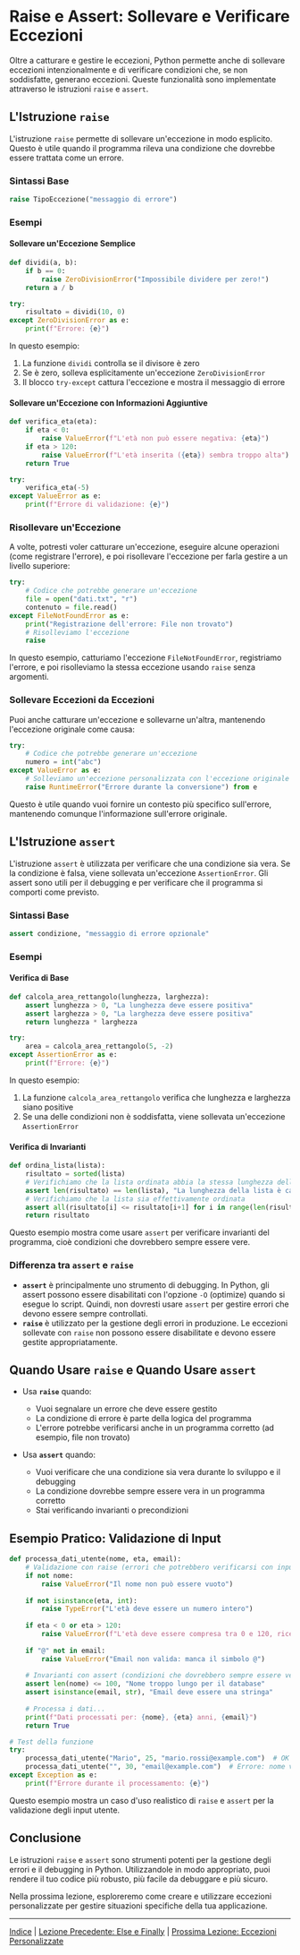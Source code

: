 # Raise e Assert: Sollevare e Verificare Eccezioni

Oltre a catturare e gestire le eccezioni, Python permette anche di sollevare eccezioni intenzionalmente e di verificare condizioni che, se non soddisfatte, generano eccezioni. Queste funzionalità sono implementate attraverso le istruzioni `raise` e `assert`.

## L'Istruzione `raise`

L'istruzione `raise` permette di sollevare un'eccezione in modo esplicito. Questo è utile quando il programma rileva una condizione che dovrebbe essere trattata come un errore.

### Sintassi Base

```python
raise TipoEccezione("messaggio di errore")
```

### Esempi

#### Sollevare un'Eccezione Semplice

```python
def dividi(a, b):
    if b == 0:
        raise ZeroDivisionError("Impossibile dividere per zero!")
    return a / b

try:
    risultato = dividi(10, 0)
except ZeroDivisionError as e:
    print(f"Errore: {e}")
```

In questo esempio:
1. La funzione `dividi` controlla se il divisore è zero
2. Se è zero, solleva esplicitamente un'eccezione `ZeroDivisionError`
3. Il blocco `try-except` cattura l'eccezione e mostra il messaggio di errore

#### Sollevare un'Eccezione con Informazioni Aggiuntive

```python
def verifica_eta(eta):
    if eta < 0:
        raise ValueError(f"L'età non può essere negativa: {eta}")
    if eta > 120:
        raise ValueError(f"L'età inserita ({eta}) sembra troppo alta")
    return True

try:
    verifica_eta(-5)
except ValueError as e:
    print(f"Errore di validazione: {e}")
```

### Risollevare un'Eccezione

A volte, potresti voler catturare un'eccezione, eseguire alcune operazioni (come registrare l'errore), e poi risollevare l'eccezione per farla gestire a un livello superiore:

```python
try:
    # Codice che potrebbe generare un'eccezione
    file = open("dati.txt", "r")
    contenuto = file.read()
except FileNotFoundError as e:
    print("Registrazione dell'errore: File non trovato")
    # Risolleviamo l'eccezione
    raise
```

In questo esempio, catturiamo l'eccezione `FileNotFoundError`, registriamo l'errore, e poi risolleviamo la stessa eccezione usando `raise` senza argomenti.

### Sollevare Eccezioni da Eccezioni

Puoi anche catturare un'eccezione e sollevarne un'altra, mantenendo l'eccezione originale come causa:

```python
try:
    # Codice che potrebbe generare un'eccezione
    numero = int("abc")
except ValueError as e:
    # Solleviamo un'eccezione personalizzata con l'eccezione originale come causa
    raise RuntimeError("Errore durante la conversione") from e
```

Questo è utile quando vuoi fornire un contesto più specifico sull'errore, mantenendo comunque l'informazione sull'errore originale.

## L'Istruzione `assert`

L'istruzione `assert` è utilizzata per verificare che una condizione sia vera. Se la condizione è falsa, viene sollevata un'eccezione `AssertionError`. Gli assert sono utili per il debugging e per verificare che il programma si comporti come previsto.

### Sintassi Base

```python
assert condizione, "messaggio di errore opzionale"
```

### Esempi

#### Verifica di Base

```python
def calcola_area_rettangolo(lunghezza, larghezza):
    assert lunghezza > 0, "La lunghezza deve essere positiva"
    assert larghezza > 0, "La larghezza deve essere positiva"
    return lunghezza * larghezza

try:
    area = calcola_area_rettangolo(5, -2)
except AssertionError as e:
    print(f"Errore: {e}")
```

In questo esempio:
1. La funzione `calcola_area_rettangolo` verifica che lunghezza e larghezza siano positive
2. Se una delle condizioni non è soddisfatta, viene sollevata un'eccezione `AssertionError`

#### Verifica di Invarianti

```python
def ordina_lista(lista):
    risultato = sorted(lista)
    # Verifichiamo che la lista ordinata abbia la stessa lunghezza dell'originale
    assert len(risultato) == len(lista), "La lunghezza della lista è cambiata durante l'ordinamento"
    # Verifichiamo che la lista sia effettivamente ordinata
    assert all(risultato[i] <= risultato[i+1] for i in range(len(risultato)-1)), "La lista non è ordinata correttamente"
    return risultato
```

Questo esempio mostra come usare `assert` per verificare invarianti del programma, cioè condizioni che dovrebbero sempre essere vere.

### Differenza tra `assert` e `raise`

- **`assert`** è principalmente uno strumento di debugging. In Python, gli assert possono essere disabilitati con l'opzione `-O` (optimize) quando si esegue lo script. Quindi, non dovresti usare `assert` per gestire errori che devono essere sempre controllati.
- **`raise`** è utilizzato per la gestione degli errori in produzione. Le eccezioni sollevate con `raise` non possono essere disabilitate e devono essere gestite appropriatamente.

## Quando Usare `raise` e Quando Usare `assert`

- Usa **`raise`** quando:
  - Vuoi segnalare un errore che deve essere gestito
  - La condizione di errore è parte della logica del programma
  - L'errore potrebbe verificarsi anche in un programma corretto (ad esempio, file non trovato)

- Usa **`assert`** quando:
  - Vuoi verificare che una condizione sia vera durante lo sviluppo e il debugging
  - La condizione dovrebbe sempre essere vera in un programma corretto
  - Stai verificando invarianti o precondizioni

## Esempio Pratico: Validazione di Input

```python
def processa_dati_utente(nome, eta, email):
    # Validazione con raise (errori che potrebbero verificarsi con input validi ma errati)
    if not nome:
        raise ValueError("Il nome non può essere vuoto")
    
    if not isinstance(eta, int):
        raise TypeError("L'età deve essere un numero intero")
    
    if eta < 0 or eta > 120:
        raise ValueError(f"L'età deve essere compresa tra 0 e 120, ricevuto: {eta}")
    
    if "@" not in email:
        raise ValueError("Email non valida: manca il simbolo @")
    
    # Invarianti con assert (condizioni che dovrebbero sempre essere vere nel codice)
    assert len(nome) <= 100, "Nome troppo lungo per il database"
    assert isinstance(email, str), "Email deve essere una stringa"
    
    # Processa i dati...
    print(f"Dati processati per: {nome}, {eta} anni, {email}")
    return True

# Test della funzione
try:
    processa_dati_utente("Mario", 25, "mario.rossi@example.com")  # OK
    processa_dati_utente("", 30, "email@example.com")  # Errore: nome vuoto
except Exception as e:
    print(f"Errore durante il processamento: {e}")
```

Questo esempio mostra un caso d'uso realistico di `raise` e `assert` per la validazione degli input utente.

## Conclusione

Le istruzioni `raise` e `assert` sono strumenti potenti per la gestione degli errori e il debugging in Python. Utilizzandole in modo appropriato, puoi rendere il tuo codice più robusto, più facile da debuggare e più sicuro.

Nella prossima lezione, esploreremo come creare e utilizzare eccezioni personalizzate per gestire situazioni specifiche della tua applicazione.

---

[Indice](../README.md) | [Lezione Precedente: Else e Finally](03_else_finally.md) | [Prossima Lezione: Eccezioni Personalizzate](05_eccezioni_personalizzate.md)